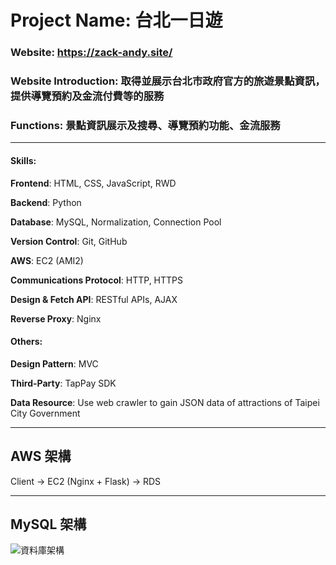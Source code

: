 # Project Name: 台北一日遊

### Website: https://zack-andy.site/

### Website Introduction: 取得並展示台北市政府官方的旅遊景點資訊，提供導覽預約及金流付費等的服務

### Functions:  景點資訊展示及搜尋、導覽預約功能、金流服務

---

#### Skills:

**Frontend**: HTML, CSS, JavaScript, RWD

**Backend**: Python

**Database**: MySQL, Normalization, Connection Pool 

**Version Control**: Git, GitHub

**AWS**: EC2 (AMI2)

**Communications Protocol**: HTTP, HTTPS

**Design & Fetch API**: RESTful APIs, AJAX

**Reverse Proxy**: Nginx

#### Others:

**Design Pattern**: MVC

**Third-Party**: TapPay SDK

**Data Resource**: Use web crawler to gain JSON data of attractions of Taipei City Government

---

## AWS 架構

Client -> EC2 (Nginx + Flask) -> RDS

---

## MySQL 架構

![資料庫架構](https://user-images.githubusercontent.com/70138536/128190999-56460318-ffd9-4f38-a4a8-486be83c265c.jpg)
